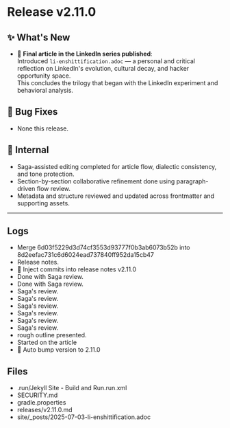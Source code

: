 # Release v2.11.0

## ✨ What's New

- 📘 **Final article in the LinkedIn series published**:  
  Introduced `li-enshittification.adoc` — a personal and critical reflection on LinkedIn's evolution, cultural decay, and hacker opportunity space.  
  This concludes the trilogy that began with the LinkedIn experiment and behavioral analysis.

## 🐛 Bug Fixes

- None this release.

## 🔬 Internal

- Saga-assisted editing completed for article flow, dialectic consistency, and tone protection.
- Section-by-section collaborative refinement done using paragraph-driven flow review.
- Metadata and structure reviewed and updated across frontmatter and supporting assets.

---

## Logs

- Merge 6d03f5229d3d74cf3553d93777f0b3ab6073b52b into 8d2eefac731c6d6024ead737840ff952da15cb47
- Release notes.
- 📝 Inject commits into release notes v2.11.0
- Done with Saga review.
- Done with Saga review.
- Saga's review.
- Saga's review.
- Saga's review.
- Saga's review.
- Saga's review.
- Saga's review.
- rough outline presented.
- Started on the article
- 🔼 Auto bump version to 2.11.0


## Files

- .run/Jekyll Site - Build and Run.run.xml
- SECURITY.md
- gradle.properties
- releases/v2.11.0.md
- site/_posts/2025-07-03-li-enshittification.adoc

